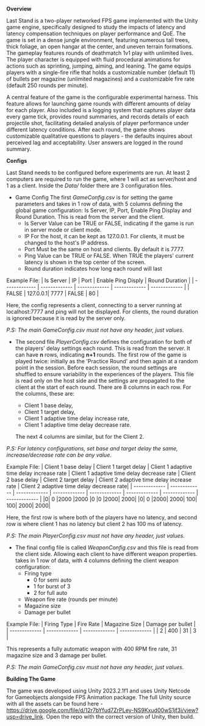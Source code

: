 **Overview**

Last Stand is a two-player networked FPS game implemented with the Unity game engine, specifically designed to study the impacts of latency and latency compensation techniques on player performance and QoE. The game is set in a dense jungle environment, featuring numerous tall trees, thick foliage, an open hangar at the center, and uneven terrain formations. 
The gameplay features rounds of deathmatch 1v1 play with unlimited lives. The player character is equipped with fluid procedural animations for actions such as sprinting, jumping, aiming, and leaning. The game equips players with a single-fire rifle that holds a customizable number (default 11) of bullets per magazine (unlimited magazines) and a customizable fire rate (default 250 rounds per minute). 

A central feature of the game is the configurable experimental harness. This feature allows for launching game rounds with different amounts of delay for each player. Also included is a logging system that captures player data every game tick, provides round summaries, and records details of each projectile shot, facilitating detailed analysis of player performance under different latency conditions. After each round, the game shows customizable qualitative questions to players - the defaults inquires about perceived lag and acceptability. User answers are logged in the round summary.

**Configs**

Last Stand needs to be configured before experiments are run. At least 2 computers are required to run the game, where 1 will act as server/host and 1 as a client. Inside the *Data/* folder there are 3 configuration files. 

- Game Config
The first *GameConfig.csv* is for setting the game parameters and takes in 1 row of data, with 5 columns defining the global game configuration: Is Server, IP, Port, Enable Ping Display and Round Duration. This is read from the server and the client.
  - Is Server Value can be TRUE or FALSE, indicating if the game is run in server mode or client mode.
  - IP For the host, it can be kept as 127.0.0.1. For clients, it must be changed to the host's IP address.
  - Port Must be the same on host and clients. By default it is 7777.
  - Ping Value can be TRUE or FALSE. When TRUE the players' current latency is shown in the top center of the screen.
  - Round duration indicates how long each round will last
 
Example File:
| Is Server  | IP  | Port  | Enable Ping Disply | Round Duration |
| ------------- | ------------- | ------------- | ------------- | ------------- |
| FALSE	| 127.0.0.1| 	7777 |	FALSE  |	80 |

Here, the config represents a client, connecting to a server running at localhost:7777 and ping will not be displayed. For clients, the round duration is ignored because it is read by the server only.

*P.S: The main GameConfig.csv must not have any header, just values.*


- The second file *PlayerConfig.csv* defines the configuration for both of the players' delay settings each round. This is read from the server. It can have **n** rows, indicating **n+1** rounds. The first row of the game is played twice: initially as the 'Practice Round' and then again at a random point in the session. Before each session, the round settings are shuffled to ensure variability in the experiences of the players. This file is read only on the host side and the settings are propagated to the client at the start of each round. There are 8 columns in each row. For the columns, these are:
  - Client 1 base delay,
  - Client 1 target delay,
  - Client 1 adaptive time delay increase rate, 
  - Client 1 adaptive time delay decrease rate.
    
  The next 4 columns are similar, but for the Client 2.

*P.S: For latency configurations, set base and target delay the same, increase/decrease rate can be any value.*

Example File:
| Client 1  base delay | Client 1 target delay  | Client 1 adaptive time delay increase rate | Client 1 adaptive time delay decrease rate | Client 2 base delay | Client 2 target delay | Client 2  adaptive time delay increase rate | Client 2 adaptive time delay decrease rate|
  | ------------- | ------------- | ------------- | ------------- | ------------- | ------------- | ------------- | ------------- |
  |0|	0 |2000	|2000	|0	|0	|2000|	2000|
  |0|	0	|2000|	2000|	100|	100|	2000|	2000|

  Here, the first row is where both of the players have no latency, and second row is where client 1 has no latency but client 2 has 100 ms of latency. 

*P.S: The main PlayerConfig.csv must not have any header, just values.*

- The final config file is called *WeaponConfig.csv* and this file is read from the client side. Allowing each client to have different weapon properties. takes in 1 row of data, with 4 columns defining the client weapon configuration:
  - Firing type
    - 0 for semi auto
    - 1 for burst of 3
    - 2 for full auto
  - Weapon fire rate (rounds per minute)
  - Magazine size
  - Damage per bullet

Example File:
| Firing Type  | Fire Rate  | Magazine Size  | Damage per bullet |
| ------------- | ------------- | ------------- | ------------- |
| 2	| 400 | 	31 |	3 |

This represents a fully automatic weapon with 400 RPM fire rate, 31 magazine size and 3 damage per bullet.

*P.S: The main GameConfig.csv must not have any header, just values.*
    
**Building The Game**

The game was developed using Unity 2023.2.1f1 and uses Unity Netcode for Gameobjects alongside FPS Animation package. The full Unity source with all the assets can be found here - https://drive.google.com/file/d/12r7bYfud7ZrPLey-NS9Kxud00wS1jf3i/view?usp=drive_link. Open the repo with the correct version of Unity, then build.

  
  

